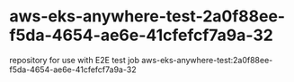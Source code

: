 # aws-eks-anywhere-test-2a0f88ee-f5da-4654-ae6e-41cfefcf7a9a-32
repository for use with E2E test job aws-eks-anywhere-test:2a0f88ee-f5da-4654-ae6e-41cfefcf7a9a-32
